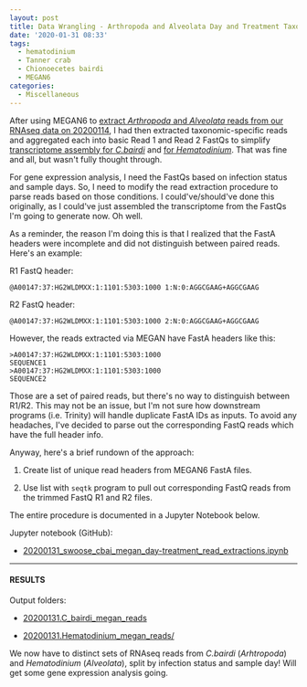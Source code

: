 ```yaml
---
layout: post
title: Data Wrangling - Arthropoda and Alveolata Day and Treatment Taxonomic RNAseq FastQ Extractions
date: '2020-01-31 08:33'
tags:
  - hematodinium
  - Tanner crab
  - Chionoecetes bairdi
  - MEGAN6
categories:
  - Miscellaneous
---
```

After using MEGAN6 to [extract _Arthropoda_ and _Alveolata_ reads from our RNAseq data on 20200114](https://robertslab.github.io/sams-notebook/2020/01/14/RNAseq-Reads-Extractions-C.bairdi-Taxonomic-Reads-Extractions-with-MEGAN6-on-swoose.html), I had then extracted taxonomic-specific reads and aggregated each into basic Read 1 and Read 2 FastQs to simplify [transcriptome assembly for _C.bairdi_](https://robertslab.github.io/sams-notebook/2020/01/22/Transcriptome-Assembly-C.bairdi-with-MEGAN6-Taxonomy-specific-Reads-with-Trinity-on-Mox.html) and [for _Hematodinium_](https://robertslab.github.io/sams-notebook/2020/01/22/Transcriptome-Assembly-Hematodinium-with-MEGAN6-Taxonomy-specific-Reads-with-Trinity-on-Mox.html). That was fine and all, but wasn't fully thought through.

For gene expression analysis, I need the FastQs based on infection status and sample days. So, I need to modify the read extraction procedure to parse reads based on those conditions. I could've/should've done this originally, as I could've just assembled the transcriptome from the FastQs I'm going to generate now. Oh well.

As a reminder, the reason I'm doing this is that I realized that the FastA headers were incomplete and did not distinguish between paired reads. Here's an example:

R1 FastQ header:

`@A00147:37:HG2WLDMXX:1:1101:5303:1000 1:N:0:AGGCGAAG+AGGCGAAG`

R2 FastQ header:

`@A00147:37:HG2WLDMXX:1:1101:5303:1000 2:N:0:AGGCGAAG+AGGCGAAG`

However, the reads extracted via MEGAN have FastA headers like this:

```
>A00147:37:HG2WLDMXX:1:1101:5303:1000
SEQUENCE1
>A00147:37:HG2WLDMXX:1:1101:5303:1000
SEQUENCE2
```

Those are a set of paired reads, but there's no way to distinguish between R1/R2. This may not be an issue, but I'm not sure how downstream programs (i.e. Trinity) will handle duplicate FastA IDs as inputs. To avoid any headaches, I've decided to parse out the corresponding FastQ reads which have the full header info.

Anyway, here's a brief rundown of the approach:

1. Create list of unique read headers from MEGAN6 FastA files.

2. Use list with `seqtk` program to pull out corresponding FastQ reads from the trimmed FastQ R1 and R2 files.

The entire procedure is documented in a Jupyter Notebook below.

Jupyter notebook (GitHub):

- [20200131_swoose_cbai_megan_day-treatment_read_extractions.ipynb](https://github.com/RobertsLab/code/blob/master/notebooks/sam/20200131_swoose_cbai_megan_day-treatment_read_extractions.ipynb)

---

#### RESULTS

Output folders:

- [20200131.C_bairdi_megan_reads](https://gannet.fish.washington.edu/Atumefaciens/20200131.C_bairdi_megan_reads/)

- [20200131.Hematodinium_megan_reads/](https://gannet.fish.washington.edu/Atumefaciens/20200131.Hematodinium_megan_reads/)


We now have to distinct sets of RNAseq reads from _C.bairdi_ (_Arhtropoda_) and _Hematodinium_ (_Alveolata_), split by infection status and sample day! Will get some gene expression analysis going.
